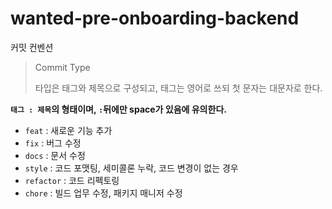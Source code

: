 # wanted-pre-onboarding-backend
커밋 컨벤션

> Commit Type
> 
> 
> 타입은 태그와 제목으로 구성되고, 태그는 영어로 쓰되 첫 문자는 대문자로 한다.
> 

**`태그 : 제목`의 형태이며, `:`뒤에만 space가 있음에 유의한다.**

- `feat` : 새로운 기능 추가
- `fix` : 버그 수정
- `docs` : 문서 수정
- `style` : 코드 포맷팅, 세미콜론 누락, 코드 변경이 없는 경우
- `refactor` : 코드 리펙토링
- `chore` : 빌드 업무 수정, 패키지 매니저 수정
